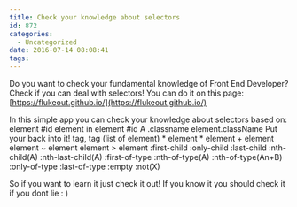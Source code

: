```yaml
---
title: Check your knowledge about selectors
id: 872
categories:
  - Uncategorized
date: 2016-07-14 08:08:41
tags:
---
```


Do you want to check your fundamental knowledge of Front End Developer? Check if you can deal with selectors! You can do it on this page:
[https://flukeout.github.io/](https://flukeout.github.io/)

In this simple app you can check your knowledge about selectors based on:
element
#id
element in element
#id  A
.classname
element.className
Put your back into it!
tag, tag (list of element)
*
element  *
element + element
element ~ element
element > element
:first-child
:only-child
:last-child
:nth-child(A)
:nth-last-child(A)
:first-of-type
:nth-of-type(A)
:nth-of-type(An+B)
:only-of-type
:last-of-type
:empty
:not(X)

So if you want to learn it just check it out! If you know it you should check it if you dont lie : )